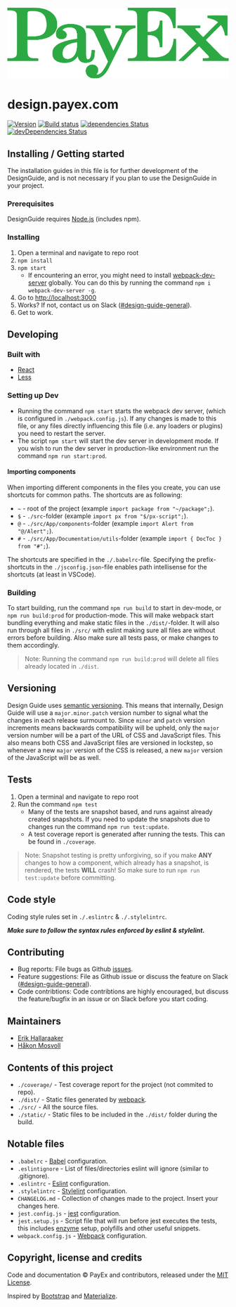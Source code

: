 ![PayEx logo](./src/img/px-logo.svg)

# design.payex.com

[![Version](https://img.shields.io/badge/Version-0.11.1-blue.svg)](https://ci.appveyor.com/project/erikhallaraaker/design-payex-com/branch/master)
[![Build status](https://ci.appveyor.com/api/projects/status/1dii19sqw1m7xtsn/branch/master?svg=true)](https://ci.appveyor.com/project/PayEx/design-payex-com/branch/master)
[![dependencies Status](https://david-dm.org/payex/design.payex.com/status.svg)](https://david-dm.org/payex/design.payex.com)
[![devDependencies Status](https://david-dm.org/payex/design.payex.com/dev-status.svg)](https://david-dm.org/payex/design.payex.com?type=dev)

## Installing / Getting started

The installation guides in this file is for further development of the DesignGuide, and is not necessary if you plan to use the DesignGuide in your project.

### Prerequisites

DesignGuide requires [Node.js](https://nodejs.org/en/) (includes npm).

### Installing

1. Open a terminal and navigate to repo root
1. `npm install`
1. `npm start`
    * If encountering an error, you might need to install [webpack-dev-server](https://github.com/webpack/webpack-dev-server) globally. You can do this by running the command `npm i webpack-dev-server -g`.
1. Go to <http://localhost:3000>
1. Works? If not, contact us on Slack ([#design-guide-general](https://payex.slack.com/messages/C0L3W8B2S/)).
1. Get to work.

## Developing

### Built with

* [React](https://reactjs.org/)
* [Less](http://lesscss.org/)

### Setting up Dev

* Running the command `npm start` starts the webpack dev server, (which is configured in `./webpack.config.js`). If any changes is made to this file, or any files directly influencing this file (i.e. any loaders or plugins) you need to restart the server.
* The script `npm start` will start the dev server in development mode. If you wish to run the dev server in production-like environment run the command `npm run start:prod`.

#### Importing components

When importing different components in the files you create, you can use shortcuts for common paths. The shortcuts are as following:

* `~` - root of the project (example `import package from "~/package";`).
* `$` - `./src`-folder (example `import px from "$/px-script";`).
* `@` - `./src/App/components`-folder (example `import Alert from "@/Alert";`).
* `#` - `./src/App/Documentation/utils`-folder (example `import { DocToc } from "#";`).

The shortcuts are specified in the `./.babelrc`-file. Specifying the prefix-shortcuts in the `./jsconfig.json`-file enables path intellisense for the shortcuts (at least in VSCode).

### Building

To start building, run the command `npm run build` to start in dev-mode, or `npm run build:prod` for production-mode. This will make webpack start bundling everything and make static files in the `./dist/`-folder. It will also run through all files in `./src/` with eslint making sure all files are without errors before building. Also make sure all tests pass, or make changes to them accordingly.
> Note: Running the command `npm run build:prod` will delete all files already located in `./dist`.

## Versioning

Design Guide uses [semantic versioning](http://semver.org/). This means that internally, Design Guide will use a `major.minor.patch` version number to signal what the changes in each release surmount to. Since `minor` and `patch` version increments means backwards compatibility will be upheld, only the `major` version number will be a part of the URL of CSS and JavaScript files. This also means both CSS and JavaScript files are versioned in lockstep, so whenever a new `major` version of the CSS is released, a new `major` version of the JavaScript will be as well.

## Tests

1. Open a terminal and navigate to repo root
1. Run the command `npm test`
    * Many of the tests are snapshot based, and runs against already created snapshots. If you need to update the snapshots due to changes run the command `npm run test:update`.
    * A test coverage report is generated after running the tests. This can be found in `./coverage`.
> Note: Snapshot testing is pretty unforgiving, so if you make __ANY__ changes to how a component, which already has a snapshot, is rendered, the tests __WILL__ crash! So make sure to run `npm run test:update` before committing.

## Code style

Coding style rules set in `./.eslintrc` & `./.stylelintrc`.

__*Make sure to follow the syntax rules enforced by eslint & stylelint.*__

## Contributing

* Bug reports: File bugs as Github [issues](https://github.com/PayEx/design.payex.com/issues).
* Feature suggestions: File as Github issue or discuss the feature on Slack ([#design-guide-general](https://payex.slack.com/messages/C0L3W8B2S/)).
* Code contribtions: Code contribtions are highly encouraged, but discuss the feature/bugfix in an issue or on Slack before you start coding.

## Maintainers

* [Erik Hallaraaker](https://github.com/erikhallaraaker)
* [Håkon Mosvoll](https://github.com/hmosvoll)

## Contents of this project

* `./coverage/` - Test coverage report for the project (not commited to repo).
* `./dist/` - Static files generated by [webpack](https://webpack.js.org/).
* `./src/` - All the source files.
* `./static/` - Static files to be included in the `./dist/` folder during the build.

## Notable files

* `.babelrc` - [Babel](https://babeljs.io/) configuration.
* `.eslintignore` - List of files/directories eslint will ignore (similar to .gitignore).
* `.eslintrc` - [Eslint](https://eslint.org/) configuration.
* `.stylelintrc` - [Stylelint](https://stylelint.io/) configuration.
* `CHANGELOG.md` - Collection of changes made to the project. Insert your changes here.
* `jest.config.js` - [jest](https://facebook.github.io/jest/) configuration.
* `jest.setup.js` - Script file that will run before jest executes the tests, this includes [enzyme](http://airbnb.io/enzyme/) setup, polyfills and other useful snippets.
* `webpack.config.js` - [Webpack](https://webpack.js.org/) configuration.

## Copyright, license and credits

Code and documentation © PayEx and contributors, released under the [MIT License](LICENSE).

Inspired by [Bootstrap](http://getbootstrap.com/) and [Materialize](https://materializecss.com/).
